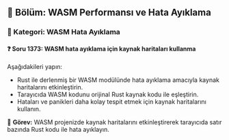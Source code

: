 ## 📘 Bölüm: WASM Performansı ve Hata Ayıklama
### 🔹 Kategori: WASM Hata Ayıklama
#### ❓ Soru 1373: WASM hata ayıklama için kaynak haritaları kullanma

Aşağıdakileri yapın:

- Rust ile derlenmiş bir WASM modülünde hata ayıklama amacıyla kaynak haritalarını etkinleştirin.
- Tarayıcıda WASM kodunu orijinal Rust kaynak kodu ile eşleştirin.
- Hataları ve panikleri daha kolay tespit etmek için kaynak haritalarını kullanın.

🔧 **Görev:** WASM projenizde kaynak haritalarını etkinleştirerek tarayıcıda satır bazında Rust kodu ile hata ayıklayın.
